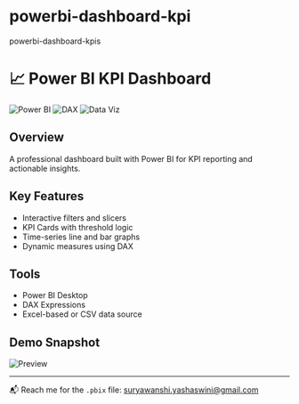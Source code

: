 # powerbi-dashboard-kpi
powerbi-dashboard-kpis
# 📈 Power BI KPI Dashboard

![Power BI](https://img.shields.io/badge/PowerBI-Dashboard-yellow)
![DAX](https://img.shields.io/badge/DAX-Data%20Modeling-blue)
![Data Viz](https://img.shields.io/badge/Visualization-BI-green)

## Overview
A professional dashboard built with Power BI for KPI reporting and actionable insights.

## Key Features
- Interactive filters and slicers
- KPI Cards with threshold logic
- Time-series line and bar graphs
- Dynamic measures using DAX

## Tools
- Power BI Desktop
- DAX Expressions
- Excel-based or CSV data source

## Demo Snapshot
![Preview](https://via.placeholder.com/700x300.png?text=Dashboard+Sample)

---

📬 Reach me for the `.pbix` file: suryawanshi.yashaswini@gmail.com

